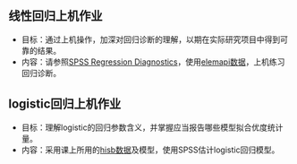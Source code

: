 ## 线性回归上机作业

- 目标：通过上机操作，加深对回归诊断的理解，以期在实际研究项目中得到可靠的结果。
- 内容：请参照[SPSS Regression Diagnostics](https://stats.idre.ucla.edu/spss/seminars/introduction-to-regression-with-spss/introreg-lesson2/)，使用[elemapi数据](https://github.com/wuhsiang/Courses/blob/master/econometricsintro/resources/elemapi2v2.sav)，上机练习回归诊断。


## logistic回归上机作业

- 目标：理解logistic的回归参数含义，并掌握应当报告哪些模型拟合优度统计量。
- 内容：采用课上所用的[hisb数据](https://github.com/wuhsiang/Courses/blob/master/econometricsintro/resources/hisb.csv)及模型，使用SPSS估计logistic回归模型。
